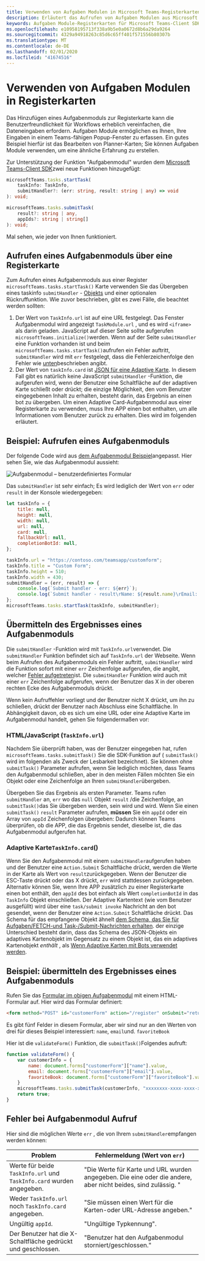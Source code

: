 ```yaml
---
title: Verwenden von Aufgaben Modulen in Microsoft Teams-Registerkarten
description: Erläutert das Aufrufen von Aufgaben Modulen aus Microsoft Teams-Registerkarten mithilfe des Microsoft Teams-Client-SDK.
keywords: Aufgaben Module-Registerkarten für Microsoft Teams-Client SDK
ms.openlocfilehash: e10958195713f338a9b5e0a0672d8b6a29da9264
ms.sourcegitcommit: 4329a94918263c85d6c65ff401f571556b80307b
ms.translationtype: MT
ms.contentlocale: de-DE
ms.lasthandoff: 02/01/2020
ms.locfileid: "41674516"
---
```

# <a name="using-task-modules-in-tabs"></a>Verwenden von Aufgaben Modulen in Registerkarten

Das Hinzufügen eines Aufgabenmoduls zur Registerkarte kann die Benutzerfreundlichkeit für Workflows erheblich vereinfachen, die Dateneingaben erfordern. Aufgaben Module ermöglichen es Ihnen, Ihre Eingaben in einem Teams-fähigen Popup-Fenster zu erfassen. Ein gutes Beispiel hierfür ist das Bearbeiten von Planner-Karten; Sie können Aufgaben Module verwenden, um eine ähnliche Erfahrung zu erstellen.

Zur Unterstützung der Funktion "Aufgabenmodul" wurden dem [Microsoft Teams-Client SDK](/javascript/api/overview/msteams-client)zwei neue Funktionen hinzugefügt:

```typescript
microsoftTeams.tasks.startTask(
    taskInfo: TaskInfo,
    submitHandler?: (err: string, result: string | any) => void
): void;

microsoftTeams.tasks.submitTask(
    result?: string | any,
    appIds?: string | string[]
): void;
```

Mal sehen, wie jeder von Ihnen funktioniert.

## <a name="invoking-a-task-module-from-a-tab"></a>Aufrufen eines Aufgabenmoduls über eine Registerkarte

Zum Aufrufen eines Aufgabenmoduls aus einer Register `microsoftTeams.tasks.startTask()` Karte verwenden Sie das Übergeben eines taskinfo `submitHandler` - [Objekts](~/task-modules-and-cards/what-are-task-modules.md#the-taskinfo-object) und einer optionalen Rückruffunktion. Wie zuvor beschrieben, gibt es zwei Fälle, die beachtet werden sollten:

1. Der Wert von `TaskInfo.url` ist auf eine URL festgelegt. Das Fenster Aufgabenmodul wird angezeigt `TaskModule.url` , und es wird `<iframe>` als darin geladen. JavaScript auf dieser Seite sollte aufgerufen `microsoftTeams.initialize()`werden. Wenn auf der Seite `submitHandler` eine Funktion vorhanden ist und beim `microsoftTeams.tasks.startTask()`aufrufen ein Fehler auftritt, `submitHandler` wird mit `err` festgelegt, dass die Fehlerzeichenfolge den Fehler wie [unten](#task-module-invocation-errors)beschrieben angibt.
1. Der Wert von `taskInfo.card` ist [JSON für eine Adaptive Karte](~/task-modules-and-cards/what-are-task-modules.md#adaptive-card-or-adaptive-card-bot-card-attachment). In diesem Fall gibt es natürlich keine JavaScript `submitHandler` -Funktion, die aufgerufen wird, wenn der Benutzer eine Schaltfläche auf der adaptiven Karte schließt oder drückt; die einzige Möglichkeit, den vom Benutzer eingegebenen Inhalt zu erhalten, besteht darin, das Ergebnis an einen bot zu übergeben. Um einen Adaptive Card-Aufgabenmodul aus einer Registerkarte zu verwenden, muss Ihre APP einen bot enthalten, um alle Informationen vom Benutzer zurück zu erhalten. Dies wird im folgenden erläutert.

## <a name="example-invoking-a-task-module"></a>Beispiel: Aufrufen eines Aufgabenmoduls

Der folgende Code wird aus [dem Aufgabenmodul Beispiel](~/task-modules-and-cards/what-are-task-modules.md#task-module-samples)angepasst. Hier sehen Sie, wie das Aufgabenmodul aussieht:

![Aufgabenmodul – benutzerdefiniertes Formular](~/assets/images/task-module/task-module-custom-form.png)

Das `submitHandler` ist sehr einfach; Es wird lediglich der Wert von `err` oder `result` in der Konsole wiedergegeben:

```javascript
let taskInfo = {
    title: null,
    height: null,
    width: null,
    url: null,
    card: null,
    fallbackUrl: null,
    completionBotId: null,
};

taskInfo.url = "https://contoso.com/teamsapp/customform";
taskInfo.title = "Custom Form";
taskInfo.height = 510;
taskInfo.width = 430;
submitHandler = (err, result) => {
    console.log(`Submit handler - err: ${err}`);
    console.log(`Submit handler - result\rName: ${result.name}\rEmail: ${result.email}\rFavorite book: ${result.favoriteBook}`);
};
microsoftTeams.tasks.startTask(taskInfo, submitHandler);
```

## <a name="submitting-the-result-of-a-task-module"></a>Übermitteln des Ergebnisses eines Aufgabenmoduls

Die `submitHandler` -Funktion wird mit `TaskInfo.url`verwendet. Die `submitHandler` Funktion befindet sich auf `TaskInfo.url` der Webseite. Wenn beim Aufrufen des Aufgabenmoduls ein Fehler auftritt, `submitHandler` wird die Funktion sofort mit einer `err` Zeichenfolge aufgerufen, die angibt, welcher [Fehler aufgetreten](#task-module-invocation-errors)ist. Die `submitHandler` Funktion wird auch mit einer `err` Zeichenfolge aufgerufen, wenn der Benutzer das X in der oberen rechten Ecke des Aufgabenmoduls drückt.

Wenn kein Aufruffehler vorliegt und der Benutzer nicht X drückt, um ihn zu schließen, drückt der Benutzer nach Abschluss eine Schaltfläche. In Abhängigkeit davon, ob es sich um eine URL oder eine Adaptive Karte im Aufgabenmodul handelt, gehen Sie folgendermaßen vor:

### <a name="htmljavascript-taskinfourl"></a>HTML/JavaScript (`TaskInfo.url`)

Nachdem Sie überprüft haben, was der Benutzer eingegeben hat, rufen `microsoftTeams.tasks.submitTask()` Sie die SDK-Funktion auf ( `submitTask()` wird im folgenden als Zweck der Lesbarkeit bezeichnet). Sie können ohne `submitTask()` Parameter aufrufen, wenn Sie lediglich möchten, dass Teams den Aufgabenmodul schließen, aber in den meisten Fällen möchten Sie ein Objekt oder eine Zeichenfolge an Ihren `submitHandler`übergeben.

Übergeben Sie das Ergebnis als ersten Parameter. Teams rufen `submitHandler` an, `err` wo das `null` Objekt `result` /die Zeichenfolge, an `submitTask()`das Sie übergeben werden, sein wird und wird. Wenn Sie einen `submitTask()` `result` Parameter aufrufen, **müssen** Sie ein `appId` oder ein Array von `appId` Zeichenfolgen übergeben: Dadurch können Teams überprüfen, ob die APP, die das Ergebnis sendet, dieselbe ist, die das Aufgabenmodul aufgerufen hat.

### <a name="adaptive-card-taskinfocard"></a>Adaptive Karte`TaskInfo.card`()

Wenn Sie den Aufgabenmodul mit einem `submitHandler`aufgerufen haben und der Benutzer eine `Action.Submit` Schaltfläche drückt, werden die Werte in der Karte als Wert von `result`zurückgegeben. Wenn der Benutzer die ESC-Taste drückt oder das X drückt, `err` wird stattdessen zurückgegeben. Alternativ können Sie, wenn Ihre APP zusätzlich zu einer Registerkarte einen bot enthält, den `appId` des bot einfach als Wert `completionBotId` in das `TaskInfo` Objekt einschließen. Der Adaptive Kartentext (wie vom Benutzer ausgefüllt) wird über eine `task/submit invoke` Nachricht an den bot gesendet, wenn der Benutzer eine `Action.Submit` Schaltfläche drückt. Das Schema für das empfangene Objekt ähnelt [dem Schema, das Sie für Aufgaben/FETCH-und Task-/Submit-Nachrichten erhalten](~/task-modules-and-cards/task-modules/task-modules-bots.md#payload-of-taskfetch-and-tasksubmit-messages). der einzige Unterschied besteht darin, dass das Schema des JSON-Objekts ein adaptives Kartenobjekt im Gegensatz zu einem Objekt ist, das ein adaptives Kartenobjekt *enthält* , als [Wenn Adaptive Karten mit Bots verwendet werden](~/task-modules-and-cards/task-modules/task-modules-bots.md#payload-of-taskfetch-and-tasksubmit-messages).

## <a name="example-submitting-the-result-of-a-task-module"></a>Beispiel: übermitteln des Ergebnisses eines Aufgabenmoduls

Rufen Sie das [Formular im obigen Aufgabenmodul](#example-invoking-a-task-module) mit einem HTML-Formular auf. Hier wird das Formular definiert:

```html
<form method="POST" id="customerForm" action="/register" onSubmit="return validateForm()">
```

Es gibt fünf Felder in diesem Formular, aber wir sind nur an den Werten von drei für dieses Beispiel interessiert: `name`, `email`und. `favoriteBook`

Hier ist die `validateForm()` Funktion, die `submitTask()`Folgendes aufruft:

```javascript
function validateForm() {
    var customerInfo = {
        name: document.forms["customerForm"]["name"].value,
        email: document.forms["customerForm"]["email"].value,
        favoriteBook: document.forms["customerForm"]["favoriteBook"].value
    }
    microsoftTeams.tasks.submitTask(customerInfo, "xxxxxxxx-xxxx-xxxx-xxxx-xxxxxxxxxxxx");
    return true;
}
```

## <a name="task-module-invocation-errors"></a>Fehler bei Aufgabenmodul Aufruf

Hier sind die möglichen Werte `err` , die von Ihrem `submitHandler`empfangen werden können:

| Problem | Fehlermeldung (Wert von `err`) |
| ------- | ------------------------------ |
| Werte für beide `TaskInfo.url` und `TaskInfo.card` wurden angegeben. | "Die Werte für Karte und URL wurden angegeben. Die eine oder die andere, aber nicht beides, sind zulässig. " |
| Weder `TaskInfo.url` noch `TaskInfo.card` angegeben. | "Sie müssen einen Wert für die Karten-oder URL-Adresse angeben." |
| Ungültig `appId`. | "Ungültige Typkennung". |
| Der Benutzer hat die X-Schaltfläche gedrückt und geschlossen. | "Benutzer hat den Aufgabenmodul storniert/geschlossen." |
